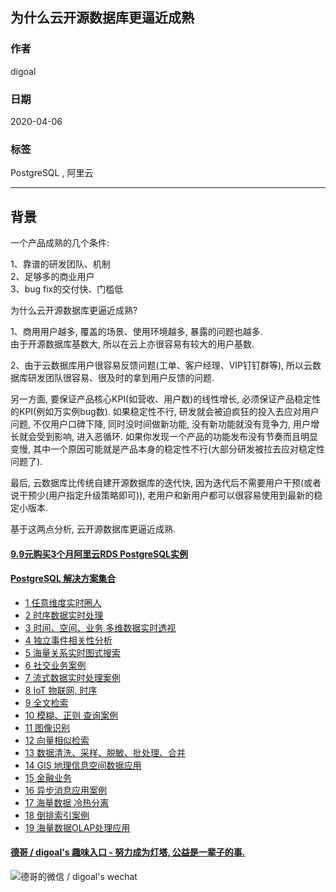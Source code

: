 ## 为什么云开源数据库更逼近成熟  
  
### 作者  
digoal  
  
### 日期  
2020-04-06  
  
### 标签  
PostgreSQL , 阿里云  
  
----  
  
## 背景  
一个产品成熟的几个条件:  
  
1、靠谱的研发团队、机制  
2、足够多的商业用户  
3、bug fix的交付快、门槛低  
  
为什么云开源数据库更逼近成熟?  
  
1、商用用户越多, 覆盖的场景、使用环境越多, 暴露的问题也越多.   
由于开源数据库基数大, 所以在云上亦很容易有较大的用户基数.   
  
2、由于云数据库用户很容易反馈问题(工单、客户经理、VIP钉钉群等), 所以云数据库研发团队很容易、很及时的拿到用户反馈的问题.  
  
另一方面, 要保证产品核心KPI(如营收、用户数)的线性增长, 必须保证产品稳定性的KPI(例如万实例bug数). 如果稳定性不行, 研发就会被迫疯狂的投入去应对用户问题, 不仅用户口碑下降, 同时没时间做新功能, 没有新功能就没有竞争力, 用户增长就会受到影响, 进入恶循环. 如果你发现一个产品的功能发布没有节奏而且明显变慢, 其中一个原因可能就是产品本身的稳定性不行(大部分研发被拉去应对稳定性问题了).   
    
最后, 云数据库比传统自建开源数据库的迭代快, 因为迭代后不需要用户干预(或者说干预少(用户指定升级策略即可)), 老用户和新用户都可以很容易使用到最新的稳定小版本.   
  
基于这两点分析, 云开源数据库更逼近成熟.   
   
    
  
  
  
  
  
  
  
  
  
  
  
  
  
  
  
  
  
  
  
  
  
  
  
  
  
#### [9.9元购买3个月阿里云RDS PostgreSQL实例](https://www.aliyun.com/database/postgresqlactivity "57258f76c37864c6e6d23383d05714ea")
  
  
#### [PostgreSQL 解决方案集合](https://yq.aliyun.com/topic/118 "40cff096e9ed7122c512b35d8561d9c8")
- [1 任意维度实时圈人](https://yq.aliyun.com/topic/118 "40cff096e9ed7122c512b35d8561d9c8")
- [2 时序数据实时处理](https://yq.aliyun.com/topic/118 "40cff096e9ed7122c512b35d8561d9c8")
- [3 时间、空间、业务 多维数据实时透视](https://yq.aliyun.com/topic/118 "40cff096e9ed7122c512b35d8561d9c8")
- [4 独立事件相关性分析](https://yq.aliyun.com/topic/118 "40cff096e9ed7122c512b35d8561d9c8")
- [5 海量关系实时图式搜索](https://yq.aliyun.com/topic/118 "40cff096e9ed7122c512b35d8561d9c8")
- [6 社交业务案例](https://yq.aliyun.com/topic/118 "40cff096e9ed7122c512b35d8561d9c8")
- [7 流式数据实时处理案例](https://yq.aliyun.com/topic/118 "40cff096e9ed7122c512b35d8561d9c8")
- [8 IoT 物联网, 时序](https://yq.aliyun.com/topic/118 "40cff096e9ed7122c512b35d8561d9c8")
- [9 全文检索](https://yq.aliyun.com/topic/118 "40cff096e9ed7122c512b35d8561d9c8")
- [10 模糊、正则 查询案例](https://yq.aliyun.com/topic/118 "40cff096e9ed7122c512b35d8561d9c8")
- [11 图像识别](https://yq.aliyun.com/topic/118 "40cff096e9ed7122c512b35d8561d9c8")
- [12 向量相似检索](https://yq.aliyun.com/topic/118 "40cff096e9ed7122c512b35d8561d9c8")
- [13 数据清洗、采样、脱敏、批处理、合并](https://yq.aliyun.com/topic/118 "40cff096e9ed7122c512b35d8561d9c8")
- [14 GIS 地理信息空间数据应用](https://yq.aliyun.com/topic/118 "40cff096e9ed7122c512b35d8561d9c8")
- [15 金融业务](https://yq.aliyun.com/topic/118 "40cff096e9ed7122c512b35d8561d9c8")
- [16 异步消息应用案例](https://yq.aliyun.com/topic/118 "40cff096e9ed7122c512b35d8561d9c8")
- [17 海量数据 冷热分离](https://yq.aliyun.com/topic/118 "40cff096e9ed7122c512b35d8561d9c8")
- [18 倒排索引案例](https://yq.aliyun.com/topic/118 "40cff096e9ed7122c512b35d8561d9c8")
- [19 海量数据OLAP处理应用](https://yq.aliyun.com/topic/118 "40cff096e9ed7122c512b35d8561d9c8")
  
  
#### [德哥 / digoal's 趣味入口 - 努力成为灯塔, 公益是一辈子的事.](https://github.com/digoal/blog/blob/master/README.md "22709685feb7cab07d30f30387f0a9ae")
  
  
![德哥的微信 / digoal's wechat](../pic/digoal_weixin.jpg "f7ad92eeba24523fd47a6e1a0e691b59")
  
